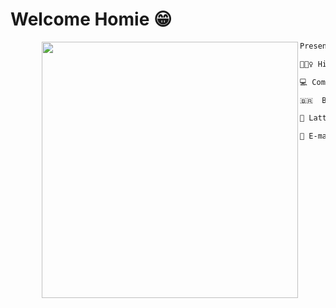 # Welcome Homie 😁

<img align="left" width="410" style="margin-left: 50px" src="https://media.tenor.com/Ui4Qn0HT61kAAAAC/chigiri-blue-lock.gif"/>

```diff
Presention:

🙋🏾‍♀️ Hi, I’m Ana Caroline

💻 Computer Science student in University of Brasília

🇧🇷  Brazil

📜 Lattes: http://lattes.cnpq.br/0301582985663662

📧 E-mail: anacarolinebraz26@gmail.com

```
